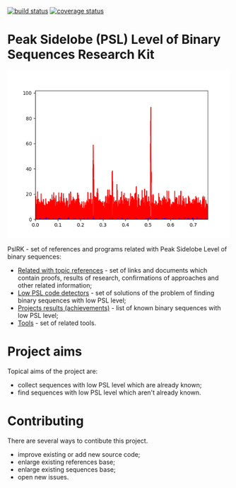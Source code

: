 [![build status](https://gitlab.com/Gluttton/PslRK/badges/master/pipeline.svg)](https://gitlab.com/Gluttton/PslRK/commits/master)
[![coverage status](https://gitlab.com/Gluttton/PslRK/badges/master/coverage.svg)](https://gitlab.com/Gluttton/PslRK/commits/master)


Peak Sidelobe (PSL) Level of Binary Sequences Research Kit
==========================================================

![PTAA](Both.gif)


PslRK - set of references and programs related with Peak Sidelobe Level of binary sequences:
- [Related with topic references](References) - set of links and documents which contain
    proofs, results of research, confirmations of approaches and other related information;
- [Low PSL code detectors](Solutions) - set of solutions of the problem of finding binary
    sequences with low PSL level;
- [Projects results (achievements)](Reports) - list of known binary sequences with low PSL
    level;
- [Tools](Tools) - set of related tools.


Project aims
============
Topical aims of the project are:
- collect sequences with low PSL level which are already known;
- find sequences with low PSL level which aren't already known.



Contributing
============
There are several ways to contibute this project.
- improve existing or add new source code;
- enlarge existing references base;
- enlarge existing sequences base;
- open new issues.
